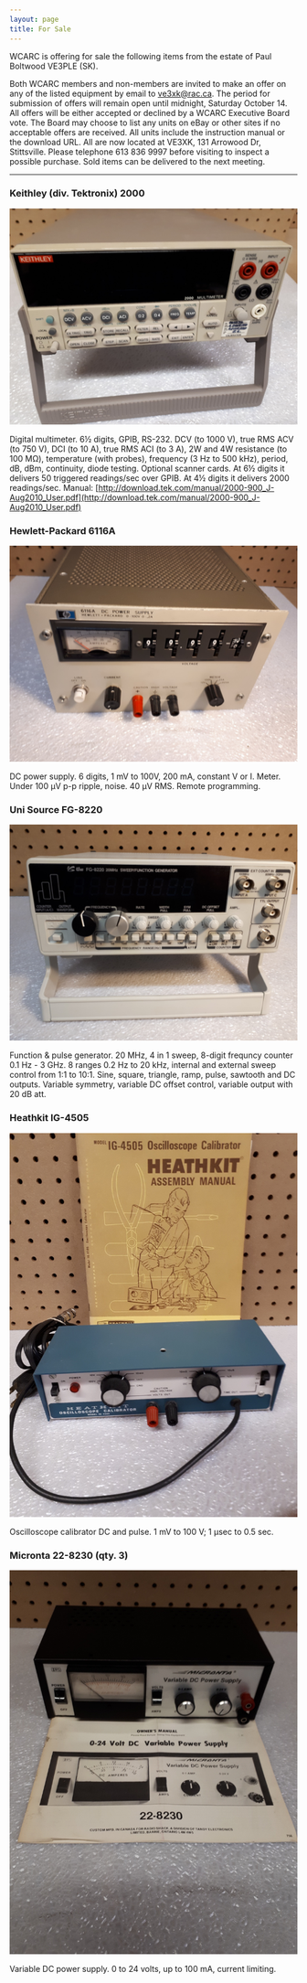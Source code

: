```yaml
---
layout: page
title: For Sale
---
```


WCARC is offering for sale the following items from the estate of Paul Boltwood VE3PLE (SK).

Both WCARC members and non-members are invited to make an offer on any of the listed equipment by email to [ve3xk@rac.ca](mailto:ve3xk@rac.ca). The period for submission of offers will remain open until midnight, Saturday October 14. All offers will be either accepted or declined by a WCARC Executive Board vote. The Board may choose to list any units on eBay or other sites if no acceptable offers are received. All units include the instruction manual or the download URL. All are now located at VE3XK, 131 Arrowood Dr, Stittsville. Please telephone 613 836 9997 before visiting to inspect a possible purchase. Sold items can be delivered to the next meeting.

-----

### Keithley (div. Tektronix) 2000

![Keithley 2000](images/forsale-k2000-small.jpg)

Digital multimeter. 6½ digits, GPIB, RS-232. DCV (to 1000 V), true RMS ACV (to 750 V), DCI (to 10 A), true RMS ACI (to 3 A), 2W and 4W resistance (to 100 MΩ), temperature (with probes), frequency (3 Hz to 500 kHz), period, dB, dBm, continuity, diode testing. Optional scanner cards. At 6½ digits it delivers 50 triggered readings/sec over GPIB. At 4½ digits it delivers 2000 readings/sec. Manual: [http://download.tek.com/manual/2000-900_J-Aug2010_User.pdf](http://download.tek.com/manual/2000-900_J-Aug2010_User.pdf)

### Hewlett-Packard 6116A

![Hewlett-Packard 6116A](images/forsale-6116a-small.jpg)

DC power supply. 6 digits, 1 mV to 100V, 200 mA, constant V or I. Meter. Under 100 µV p-p ripple, noise. 40 µV RMS. Remote programming.

### Uni Source FG-8220

![Uni Source FG-8220](images/forsale-fg-8220-small.jpg)

Function & pulse generator. 20 MHz, 4 in 1 sweep, 8-digit frequncy counter 0.1 Hz - 3 GHz. 8 ranges 0.2 Hz to 20 kHz, internal and external sweep control from 1:1 to 10:1. Sine, square, triangle, ramp, pulse, sawtooth and DC outputs. Variable symmetry, variable DC offset control, variable output with 20 dB att.

### Heathkit IG-4505

![Heathkit IG-4505](images/forsale-ig-4505-small.jpg)

Oscilloscope calibrator DC and pulse. 1 mV to 100 V; 1 µsec to 0.5 sec.

### Micronta 22-8230 (qty. 3)

![Micronta 22-8230](images/forsale-22-8230-small.jpg)

Variable DC power supply. 0 to 24 volts, up to 100 mA, current limiting.
